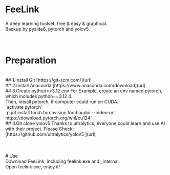# FeeLink <br/>
 
A deep learning toolset, free &amp; easy &amp; graphical.<br/>
Backup by pyside6, pytorch and yolov5.<br/>
 <br/>
 <br/>
# Preparation <br/>
 <br/>
## 1.Install Git
[https://git-scm.com/](url)<br/>
## 2.Install Anaconda
[https://www.anaconda.com/download](url)<br/>
## 3.Create python==3.12 env
For Example, create an env named pytorch, which includes python==3.12.4.<br/>
Then, intsall pytorch, if computer could run on CUDA.<br/>
`activate pytorch`<br/>
`pip3 install torch torchvision torchaudio --index-url https://download.pytorch.org/whl/cu124`<br/>
## 4.Git clone yolov5
Thanks to ultralytics, everyone could learn and use AI with their project. Please Check:<br/>
[https://github.com/ultralytics/yolov5 ](url)<br/>
 <br/>
 <br/>
 <br/>
# Use<br/>
Download FeeLink, including feelink.exe and _internal.<br/> 
Open feelink.exe, enjoy it!<br/>
